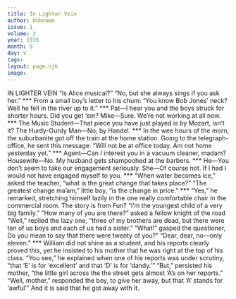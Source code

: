 ```yaml
---
title: In Lighter Vein
author: Unknown
issue: 1
volume: 3
year: 1916
month: 9
day: V
tags:
layout: page.njk
image:
---
```

IN LIGHTER VEIN       “Is Alice musical?”    “No, but she always sings if you ask her.”       ***      From a small boy’s letter to his chum:    “You know Bob Jones’ neck? Well he fell in the river up to it.”       ***      Pat—I hear you and the boys struck for shorter hours. Did you get ‘em?    Mike—Sure. We’re not working at all now.       ***      The Music Student—That piece you have just played is by Mozart, isn’t it?    The Hurdy-Gurdy Man—No; by Handel.       ***      In the wee hours of the morn, the suburbanite got off the train at the home station. Going to the telegraph-office, he sent this message: “Will not be at office today. Am not home yesterday yet.”       ***      Agent—Can I interest you in a vacuum cleaner, madam?    Housewife—No. My husband gets shampoohed at the barbers.       ***      He—You don’t seem to take our engagement seriously.    She—Of course not. If I had I would not have engaged myself to you.       ***      “When water becomes ice,” asked the teacher, “what is the great change that takes place?”    “The greatest change ma’am,” little boy, “is the change in price.”       ***      “Yes,” he remarked, stretching himself lazily in the one really comfortable chair in the commercial room. The story is from Fun? “I’m the youngest child of a very big family.”    “How many of you are there?” asked a fellow knight of the road    “Well,” replied the lazy one, “three of my brothers are dead, but there were ten of us boys and each of us had a sister.”    “What!” gasped the questioner, Do you mean to say that there were twenty of you?”    “Dear, dear, no—only eleven.”       ***      William did not shine as a student, and his reports clearly proved this, yet he insisted to his mother that he was right at the top of his class.    “You see,” he explained when one of his reports was under scrutiny, “that ‘E’ is for ‘excellent’ and that ‘D’ is for ‘dandy.’”    “But,” persisted his mother, “the little girl across the the street gets almost ‘A’s on her reports.”    “Well, mother,” responded the boy, to give her away, but that ‘A’ stands for ‘awful’”    And it is said that he got away with it. 




